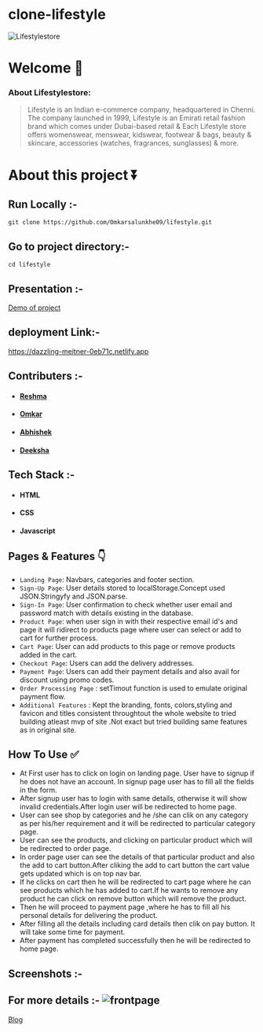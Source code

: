 # clone-lifestyle

![Lifestylestore](https://user-images.githubusercontent.com/96103401/158479838-6fa581d1-df85-4287-aef3-3ae890f1a40f.png)

# Welcome :wave:

### About Lifestylestore:

> Lifestyle is an Indian e-commerce company, headquartered in Chenni. The company launched in 1999, Lifestyle is an Emirati retail fashion brand which comes under Dubai-based retail & Each Lifestyle store offers womenswear, menswear, kidswear, footwear & bags, beauty & skincare, accessories (watches, fragrances, sunglasses) & more.

# About this project ⏬

## Run Locally :-
``git clone https://github.com/Omkarsalunkhe09/lifestyle.git``

## Go to project directory:- 
`cd lifestyle`

## Presentation :-
[Demo of project](https://drive.google.com/file/d/1D7utIlmbQ6yaJ7NzHFzEVZ31MqY7J7L8/view)

## deployment Link:-
https://dazzling-meitner-0eb71c.netlify.app

## Contributers :- 
- #### [Reshma](https://www.linkedin.com/in/reshma-a8a871189/)
- #### [Omkar](https://www.linkedin.com/in/omkar-salunkhe-1ba371228/)
- #### [Abhishek](https://www.linkedin.com/in/abhishek-dadhich-743bb422a/)
- #### [Deeksha](https://www.linkedin.com/in/deeksha-sharma-5320a8202/)


## Tech Stack :- 

- #### HTML
- #### CSS
- #### Javascript

## Pages & Features :point_down:


- `Landing Page`: Navbars, categories and footer section.
- `Sign-Up Page`: User details stored to localStorage.Concept used JSON.Stringyfy and JSON.parse.
- `Sign-In Page`: User confirmation to check whether user email and password match with details existing in the database.
- `Product Page`: when user sign in with their respective email id's and  page it will ridirect to products page where user can select or add to cart for further process.
- `Cart Page`: User can add products to this page or remove products added in the cart.
- `Checkout Page`: Users can add the delivery addresses.
- `Payment Page`: Users can add their payment details and also avail for discount using promo codes.
- `Order Processing Page` : setTimout function is used to emulate original payment flow.
- `Additional Features` : Kept the branding, fonts, colors,styling and favicon and titles consistent throughtout the whole website to tried building atleast mvp of site .Not exact but tried  building same features as in original site.
 
## How To Use ✅

- At First user has to click on login on landing page. User have to signup if he does not have an account. In signup page user has to  fill  all the fields in the form.
- After signup user has to login with same details, otherwise it will show invalid credentials.After login user will be redirected to home page.
- User can see shop by categories and he /she can clik on any category as per his/her requirement and it will be redirected to particular category page.
- User can see the products, and clicking on particular product which will be redirected to order page.
- In order page user can see the details of that particular product and also the add to cart button.After cliking the add to cart button the cart value gets updated which is on top nav bar.
- If he clicks on cart then he will be redirected to cart page where he can see products which he has added to cart.If he wants to remove any product he can click on remove button which will remove the product. 
- Then he will proceed to payment page ,where he has to fill all his personal details for delivering the product.
- After filling all the details including card details then clik on pay button. It will take some time for payment.
- After payment has completed successfully then he will be redirected to home page.



## Screenshots :- 
## For more details :- ![frontpage](https://user-images.githubusercontent.com/96103401/158800507-f60b4236-f11f-4bc9-88dc-e89f386f7fbb.png)

[Blog](https://link.medium.com/C5O6mlCR6lb)
